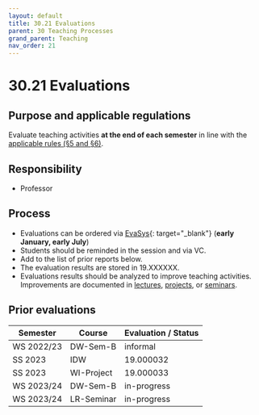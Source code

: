 ```yaml
---
layout: default
title: 30.21 Evaluations
parent: 30 Teaching Processes
grand_parent: Teaching
nav_order: 21
---
```


# 30.21 Evaluations

## Purpose and applicable regulations

Evaluate teaching activities **at the end of each semester** in line with the [applicable rules (§5 and §6)](https://www.uni-bamberg.de/fileadmin/www.abt-studium/Rechtsvorschriften/1Organisation/Evaluation%20Lehre%20Studium/180305-O-Sicherung-Qualitaet-Lehre-Studium.pdf).

## Responsibility

- Professor

## Process

- Evaluations can be ordered via [EvaSys](https://www.uni-bamberg.de/its/lehrevaluation/){: target="_blank"} (**early January, early July**)
- Students should be reminded in the session and via VC.
- Add to the list of prior reports below.
- The evaluation results are stored in 19.XXXXXX.
- Evaluations results should be analyzed to improve teaching activities. Improvements are documented in [lectures](../32_lectures/), [projects](../33_projects/), or [seminars](../34_seminars/).

## Prior evaluations

| Semester    | Course           | Evaluation / Status  |
|-------------|------------------|----------------------|
| WS 2022/23  | DW-Sem-B         | informal             |
| SS 2023     | IDW              | 19.000032            |
| SS 2023     | WI-Project       | 19.000033            |
| WS 2023/24  | DW-Sem-B         | in-progress          |
| WS 2023/24  | LR-Seminar       | in-progress          |

